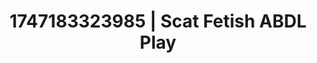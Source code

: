 ---
categories:
- Alt romance
- Whipped cream play
- Sensual teasing
- Gothic romance
- Shadow kink
image: /assets/images/1747183323985.webp
layout: post
seo:
  description: Featured content with exclusive Scat Fetish, ABDL Play. HD images available.
  keywords: Scat Fetish, ABDL Play
  og_image: /assets/images/1747183323985.webp
  schema_type: VisualArtwork
tags:
- ABDL Play
- Scat Fetish
- '#1747183323985'
title: 1747183323985 | Scat Fetish ABDL Play
---